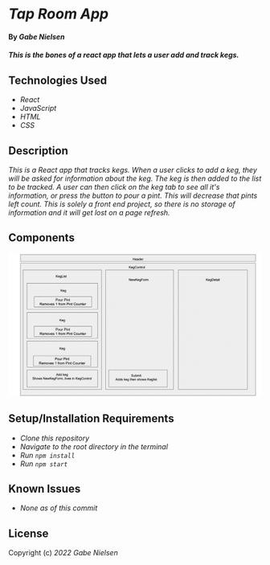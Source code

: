 # _Tap Room App_

#### By _**Gabe Nielsen**_

#### _This is the bones of a react app that lets a user add and track kegs._

## Technologies Used

- _React_
- _JavaScript_
- _HTML_
- _CSS_

## Description

_This is a React app that tracks kegs. When a user clicks to add a keg, they will be asked for information about the keg. The keg is then added to the list to be tracked. A user can then click on the keg tab to see all it's information, or press the button to pour a pint. This will decrease that pints left count. This is solely a front end project, so there is no storage of information and it will get lost on a page refresh._

## Components

![components model](./public/outline.png)

## Setup/Installation Requirements

- _Clone this repository_
- _Navigate to the root directory in the terminal_
- _Run `npm install`_
- _Run `npm start`_

## Known Issues

- _None as of this commit_

## License

Copyright (c) _2022_ _Gabe Nielsen_
